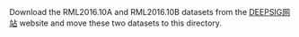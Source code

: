 Download the RML2016.10A and RML2016.10B datasets from the [DEEPSIG网站](https://www.deepsig.ai/datasets/) website and move these two datasets to this directory.